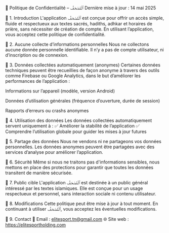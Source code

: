 📜 Politique de Confidentialité – ﭐﻟْﻤُﺼْﺤَﻒُ
Dernière mise à jour : 14 mai 2025

🔹 1. Introduction
L'application ﭐﻟْﻤُﺼْﺤَﻒُ est conçue pour offrir un accès simple, fluide et respectueux aux textes sacrés, hadiths, adhkar et horaires de prière, sans nécessiter de création de compte. En utilisant l’application, vous acceptez cette politique de confidentialité.

🔹 2. Aucune collecte d’informations personnelles
Nous ne collectons aucune donnée personnelle identifiable. Il n’y a pas de compte utilisateur, ni d’inscription ou de connexion.

🔹 3. Données collectées automatiquement (anonymes)
Certaines données techniques peuvent être recueillies de façon anonyme à travers des outils comme Firebase ou Google Analytics, dans le but d’améliorer les performances de l’application :

Informations sur l’appareil (modèle, version Android)

Données d’utilisation générales (fréquence d’ouverture, durée de session)

Rapports d’erreurs ou crashs anonymes

🔹 4. Utilisation des données
Les données collectées automatiquement servent uniquement à :
✅ Améliorer la stabilité de l’application
✅ Comprendre l’utilisation globale pour guider les mises à jour futures

🔹 5. Partage des données
Nous ne vendons ni ne partageons vos données personnelles. Les données anonymes peuvent être partagées avec des services d’analyse pour améliorer l’application.

🔹 6. Sécurité
Même si nous ne traitons pas d'informations sensibles, nous mettons en place des protections pour garantir que toutes les données transitent de manière sécurisée.

🔹 7. Public cible
L'application ﭐﻟْﻤُﺼْﺤَﻒُ est destinée à un public général intéressé par les textes islamiques. Elle est conçue pour un usage respectueux et personnel, sans interaction sociale ni contenu utilisateur.

🔹 8. Modifications
Cette politique peut être mise à jour à tout moment. En continuant à utiliser ﭐﻟْﻤُﺼْﺤَﻒُ, vous acceptez les éventuelles modifications.

🔹 9. Contact
📧 Email : elitesport.tn@gmail.com
🌐 Site web : https://elitesportholding.com

